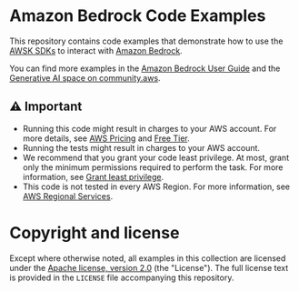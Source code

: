 # Amazon Bedrock Code Examples

This repository contains code examples that demonstrate how to use the [AWSK SDKs](https://aws.amazon.com/developer/tools/) to interact with [Amazon Bedrock](https://aws.amazon.com/de/bedrock/).

You can find more examples in the [Amazon Bedrock User Guide](https://docs.aws.amazon.com/bedrock/latest/userguide/service_code_examples.html) and the [Generative AI space on community.aws](https://community.aws/code/generative-ai).

## ⚠ Important

* Running this code might result in charges to your AWS account. For more details, see [AWS Pricing](https://aws.amazon.com/pricing/) and [Free Tier](https://aws.amazon.com/free/).
* Running the tests might result in charges to your AWS account.
* We recommend that you grant your code least privilege. At most, grant only the minimum permissions required to perform the task. For more information, see [Grant least privilege](https://docs.aws.amazon.com/IAM/latest/UserGuide/best-practices.html#grant-least-privilege).
* This code is not tested in every AWS Region. For more information, see [AWS Regional Services](https://aws.amazon.com/about-aws/global-infrastructure/regional-product-services).

# Copyright and license

Except where otherwise noted, all examples in this collection are licensed under the [Apache
license, version 2.0](https://www.apache.org/licenses/LICENSE-2.0) (the "License"). The full
license text is provided in the `LICENSE` file accompanying this repository.